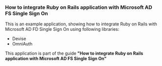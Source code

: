### How to integrate Ruby on Rails application with Microsoft AD FS Single Sign On

This is an example application, showing how to integrate Ruby on Rails 
with Microsoft AD FD Single Sign On using following libraries:
* Devise
* OmniAuth

This application is part of the guide **"How to integrate Ruby on Rails application with Microsoft AD FS Single Sign On"**



